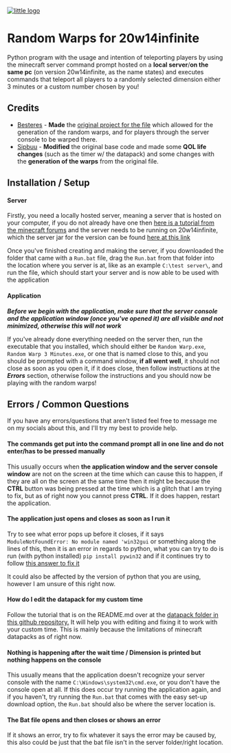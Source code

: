 [![little logo](https://www.simpleimageresizer.com/_uploads/photos/f3a214ae/lol_2_90x90.png)](https://github.com/sipbuu/random-warp-infinite/releases/tag/v1.0)
# Random Warps for 20w14infinite

Python program with the usage and intention of teleporting players by using the minecraft server command prompt hosted on a **local server**/**on the same pc** (on version 20w14infinite, as the name states) and executes commands that teleport all players to a randomly selected dimension either 3 minutes or a custom number chosen by you!

## Credits

- [Besteres](https://github.com/Besteres) - **Made** the [original project for the file](https://github.com/Besteres/RandomWarps20w14) which allowed for the generation of the random warps, and for players through the server console to be warped there.
- [Sipbuu](https://github.com/Sipbuu) - **Modified** the original base code and made some **QOL life changes** (such as the timer w/ the datapack) and some changes with the **generation of the warps** from the original file.

## Installation / Setup

#### Server
Firstly, you need a locally hosted server, meaning a server that is hosted on your computer, if you do not already have one then [here is a tutorial from the minecraft forums](https://help.minecraft.net/hc/en-us/articles/360058525452-How-to-Setup-a-Minecraft-Java-Edition-Server) and the server needs to be running on 20w14infinite, which the server jar for the version can be found [here at this link](https://mcversions.net/download/20w14infinite)

Once you've finished creating and making the server, if you downloaded the folder that came with a ``Run.bat`` file, drag the ``Run.bat`` from that folder into the location where you server is at, like as an example `C:\test server\`, and run the file, which should start your server and is now able to be used with the application

#### Application

***Before we begin with the application, make sure that the server console and the application window (once you've opened it) are all visible and not minimized, otherwise this will not work***

If you've already done everything needed on the server then, run the executable that you installed, which should either be ``Random Warp.exe``, ``Random Warp 3 Minutes.exe``, or one that is named close to this, and you should be prompted with a command window, **if all went well**, it should not close as soon as you open it, if it does close, then follow instructions at the ***Errors*** section, otherwise follow the instructions and you should now be playing with the random warps!

## Errors / Common Questions
If you have any errors/questions that aren't listed feel free to message me on my socials about this, and I'll try my best to provide help.

#### The commands get put into the command prompt all in one line and do not enter/has to be pressed manually
This usually occurs when **the application window and the server console window** are not on the screen at the time which can cause this to happen, if they are all on the screen at the same time then it might be because the **CTRL** button was being pressed at the time which is a glitch that I am trying to fix, but as of right now you cannot press **CTRL**. If it does happen, restart the application.

#### The application just opens and closes as soon as I run it
Try to see what error pops up before it closes, if it says ``ModuleNotFoundError: No module named 'win32gui`` or something along the lines of this, then it is an error in regards to python, what you can try to do is run (with python installed) `pip install pywin32` and if it continues try to follow [this answer to fix it](https://stackoverflow.com/a/72091179)

It could also be affected by the version of python that you are using, however I am unsure of this right now.

#### How do I edit the datapack for my custom time
Follow the tutorial that is on the README.md over at the [datapack folder in this github repository.](https://github.com/sipbuu/random-warp-infinite/tree/main/datapack) It will help you with editing and fixing it to work with your custom time. This is mainly because the limitations of minecraft datapacks as of right now.

#### Nothing is happening after the wait time / Dimension is printed but nothing happens on the console
This usually means that the application doesn't recognize your server console with the name `C:\Windows\system32\cmd.exe`, or you don't have the console open at all. If this does occur try running the application again, and if you haven't, try running the `Run.bat` that comes with the easy set-up download option, the `Run.bat` should also be where the server location is. 

#### The Bat file opens and then closes or shows an error
If it shows an error, try to fix whatever it says the error may be caused by, this also could be just that the bat file isn't in the server folder/right location.


